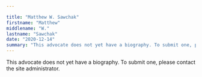 ```yaml
---

title: "Matthew W. Sawchak"
firstname: "Matthew"
middlename: "W."
lastname: "Sawchak"
date: "2020-12-14"
summary: "This advocate does not yet have a biography. To submit one, please contact the site administrator."
---
```

This advocate does not yet have a biography. To submit one, please contact the site administrator.

